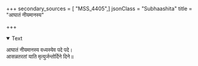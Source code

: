 +++
secondary_sources = [ "MSS_4405",]
jsonClass = "Subhaashita"
title = "आघातं नीयमानस्य"

+++

<details open><summary>Text</summary>

आघातं नीयमानस्य वध्यस्येव पदे पदे।  
आसन्नतरतां याति मृत्युर्जन्तोर्दिने दिने॥
</details>
